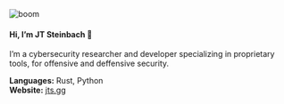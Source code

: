 <img src="https://s3.ezgif.com/tmp/ezgif-3d5d999ad0429d.gif" alt="boom" />

#### Hi, I’m JT Steinbach 🍊

I’m a cybersecurity researcher and developer specializing in proprietary tools, for offensive and deffensive security.

**Languages:** Rust, Python  
**Website:** [jts.gg](https://jts.gg)

